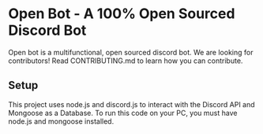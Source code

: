 # Open Bot - A 100% Open Sourced Discord Bot
Open bot is a multifunctional, open sourced discord bot. We are looking for contributors! Read CONTRIBUTING.md to learn how you can contribute.

## Setup
This project uses node.js and discord.js to interact with the Discord API and Mongoose as a Database. To run this code on your PC, you must have node.js and mongoose installed.
